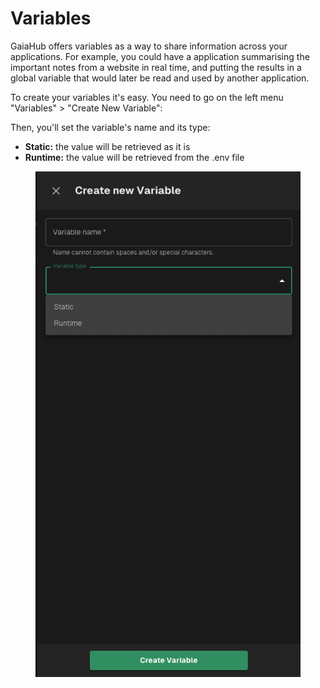 # Variables

GaiaHub offers variables as a way to share information across your applications. For example, you could have a application summarising the important notes from a website in real time, and putting the results in a global variable that would later be read and used by another application.

To create your variables it's easy. You need to go on the left menu "Variables" > "Create New Variable":

Then, you'll set the variable's name and its type:

* **Static:** the value will be retrieved as it is
* **Runtime:** the value will be retrieved from the .env file

<figure><img src="../.gitbook/assets/image (1).png" alt=""><figcaption></figcaption></figure>



